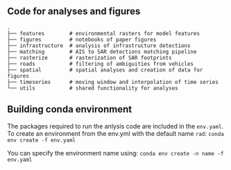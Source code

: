 ## Code for analyses and figures

    .
    ├── features        # environmental rasters for model features
    ├── figures         # notebooks of paper figures
    ├── infrastructure  # analysis of infrastructure detections
    ├── matching        # AIS to SAR detections matching pipeline
    ├── rasterize       # rasterization of SAR footprints
    ├── roads           # filtering of ambiguities from vehicles
    ├── spatial         # spatial analyses and creation of data for figures
    ├── timeseries      # moving window and interpolation of time series
    └── utils           # shared functionality for analyses


## Building conda environment

The packages required to run the anlysis code are included in the `env.yaml`. To create an environment from the env.yml with the default name `rad`:
`conda env create -f env.yaml`

You can specify the environment name using:
`conda env create -n name -f env.yaml`


